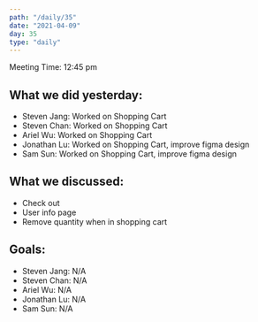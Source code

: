 ```yaml
---
path: "/daily/35"
date: "2021-04-09"
day: 35
type: "daily"
---
```


<!-- Output copied to clipboard! -->


Meeting Time: 12:45 pm


## What we did yesterday:



*   Steven Jang:  Worked on Shopping Cart
*   Steven Chan:  Worked on Shopping Cart
*   Ariel Wu:  Worked on Shopping Cart
*   Jonathan Lu: Worked on Shopping Cart, improve figma design
*   Sam Sun: Worked on Shopping Cart, improve figma design


## What we discussed:



*   Check out
*   User info page
*   Remove quantity when in shopping cart


## Goals:



*   Steven Jang:  N/A
*   Steven Chan:  N/A
*   Ariel Wu: N/A
*   Jonathan Lu: N/A
*   Sam Sun: N/A